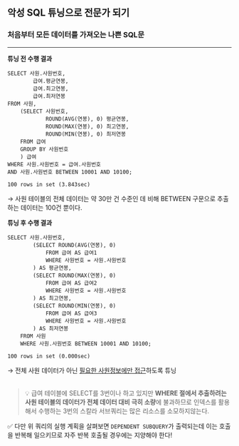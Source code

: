 ## 악성 SQL 튜닝으로 전문가 되기

### 처음부터 모든 데이터를 가져오는 나쁜 SQL문
---
**튜닝 전 수행 결과** <br>
```
SELECT 사원.사원번호,
		급여.평균연봉,
		급여.최고연봉,
        급여.최저연봉
FROM 사원,
	(SELECT 사원번호,
			ROUND(AVG(연봉), 0) 평균연봉,
			ROUND(MAX(연봉), 0) 최고연봉,
            ROUND(MIN(연봉), 0) 최저연봉
	FROM 급여
    GROUP BY 사원번호
	) 급여
WHERE 사원.사원번호 = 급여.사원번호
AND 사원.사원번호 BETWEEN 10001 AND 10100;

100 rows in set (3.843sec)
```
→ 사원 테이블의 전체 데이터는 약 30만 건 수준인 데 비해 BETWEEN 구문으로 추출하는 데이터는 100건 뿐이다.

**튜닝 후 수행 결과** <br>
```
SELECT 사원.사원번호,
		(SELECT ROUND(AVG(연봉), 0)
			FROM 급여 AS 급여1
            WHERE 사원번호 = 사원.사원번호
		) AS 평균연봉,
        (SELECT ROUND(MAX(연봉), 0)
			FROM 급여 AS 급여2
            WHERE 사원번호 = 사원.사원번호
		) AS 최고연봉,
        (SELECT ROUND(MIN(연봉), 0)
			FROM 급여 AS 급여3
            WHERE 사원번호 = 사원.사원번호
		) AS 최저연봉
	FROM 사원
    WHERE 사원.사원번호 BETWEEN 10001 AND 10100;

100 rows in set (0.000sec)
```
→ 전체 사원 데이터가 아닌 <u>필요한 사원정보에만 접근</u>하도록 튜닝 <br><br>
> 💡 급여 테이블에 SELECT를 3번이나 하고 있지만 **WHERE 절에서 추출하려는 사원 테이블의 데이터가 전체 데이터 대비 극히 소량**에 불과하므로 인덱스를 활용해서 수행하는 3번의 스칼라 서브쿼리는 많은 리소스를 소모하지않는다.

✅ 다만 위 쿼리의 실행 계획을 살펴보면 ```DEPENDENT SUBQUERY```가 출력되는데 이는 호출을 반복해 일으키므로 자주 반복 호출될 경우에는 지양해야 한다! <br><br>

